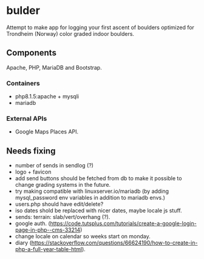 # bulder
Attempt to make app for logging your first ascent of boulders optimized for Trondheim (Norway) color graded indoor boulders.

## Components
Apache, PHP, MariaDB and Bootstrap.

### Containers
* php8.1.5:apache + mysqli
* mariadb

### External APIs
* Google Maps Places API.

## Needs fixing
* number of sends in sendlog (?)
* logo + favicon
* add send buttons should be fetched from db to make it possible to change grading systems in the future.
* try making compatible with linuxserver.io/mariadb (by adding mysql_password env variables in addition to mariadb envs.)
* users.php should have edit/delete?
* iso dates shold be replaced with nicer dates, maybe locale js stuff.
* sends: terrain: slab/vert/overhang (?).
* google auth. (https://code.tutsplus.com/tutorials/create-a-google-login-page-in-php--cms-33214)
* change locale on calendar so weeks start on monday.
* diary (https://stackoverflow.com/questions/66624190/how-to-create-in-php-a-full-year-table-html).